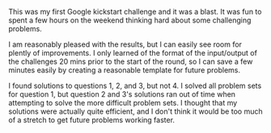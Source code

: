 This was my first Google kickstart challenge and it was a blast. It was fun to
spent a few hours on the weekend thinking hard about some challenging problems.

I am reasonably pleased with the results, but I can easily see room for plently
of improvements. I only learned of the format of the input/output of the
challenges 20 mins prior to the start of the round, so I can save a few minutes
easily by creating a reasonable template for future problems.

I found solutions to questions 1, 2, and 3, but not 4. I solved all problem
sets for question 1, but question 2 and 3's solutions ran out of time when
attempting to solve the more difficult problem sets. I thought that my
solutions were actually quite efficient, and I don't think it would be too much
of a stretch to get future problems working faster.
